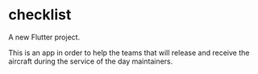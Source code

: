 # checklist

A new Flutter project.

This is an app in order to help the teams that will release and receive the aircraft during the service of the day maintainers.


